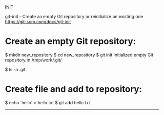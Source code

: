 INIT

git-init - Create an empty Git repository or reinitialize an existing one
https://git-scm.com/docs/git-init

# Create an empty Git repository:
$ mkdir new_repository
$ cd new_repository
$ git init
Initialized empty Git repository in /tmp/work/.git/

$ ls -a
.git

# Create file and add to repository:
$ echo 'hello' > hello.txt
$ git add hello.txt

---